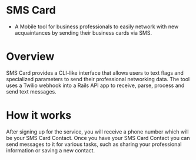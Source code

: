 # SMS Card
* A Mobile tool for business professionals to easily network with new acquaintances by sending their business cards via SMS.

# Overview
SMS Card provides a CLI-like interface that allows users to text flags and specialized parameters to send their professional networking data. The tool uses a Twilio webhook into a Rails API app to receive, parse, process and send text messages.

# How it works
After signing up for the service, you will receive a phone number which will be your SMS Card Contact. Once you have your SMS Card Contact you can send messages to it for various tasks, such as sharing your professional information or saving a new contact.
